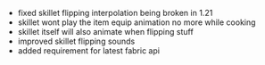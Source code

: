 - fixed skillet flipping interpolation being broken in 1.21
- skillet wont play the item equip animation no more while cooking
- skillet itself will also animate when flipping stuff
- improved skillet flipping sounds
- added requirement for latest fabric api